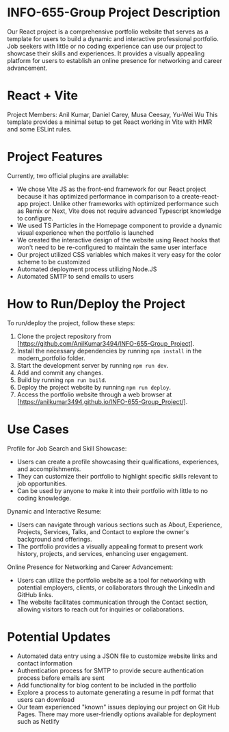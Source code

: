 # INFO-655-Group Project Description
Our React project is a comprehensive portfolio website that serves as a template for users to build a dynamic and interactive professional portfolio. Job seekers with little or no coding experience can use our project
to showcase their skills and experiences.
It provides a visually appealing platform for users to establish an online presence for networking and career advancement.
# React + Vite

Project Members: Anil Kumar, Daniel Carey, Musa Ceesay, Yu-Wei Wu
This template provides a minimal setup to get React working in Vite with HMR and some ESLint rules.

# Project Features
Currently, two official plugins are available:

- We chose Vite JS as the front-end framework for our React project because it has optimized performance in comparison to a create-react-app project. Unlike other frameworks with optimized performance such as Remix or
  Next, Vite does not require advanced Typescript knowledge to configure.
- We used TS Particles in the Homepage component to provide a dynamic visual experience when the portfolio is launched
- We created the interactive design of the website using React hooks that won't need to be re-configured to maintain the same user interface
- Our project utilized CSS variables which makes it very easy for the color scheme to be customized
- Automated deployment process utilizing Node.JS
- Automated SMTP to send emails to users

# How to Run/Deploy the Project

To run/deploy the project, follow these steps:

1. Clone the project repository from [https://github.com/AnilKumar3494/INFO-655-Group_Project].
2. Install the necessary dependencies by running `npm install` in the modern_portfolio folder.
3. Start the development server by running `npm run dev`.
4. Add and commit any changes.
5. Build by running `npm run build`.
6. Deploy the project website by running `npm run deploy`.
7. Access the portfolio website through a web browser at [https://anilkumar3494.github.io/INFO-655-Group_Project/].

# Use Cases

Profile for Job Search and Skill Showcase:
- Users can create a profile showcasing their qualifications, experiences, and accomplishments.
- They can customize their portfolio to highlight specific skills relevant to job opportunities.
- Can be used by anyone to make it into their portfolio with little to no coding knowledge.

Dynamic and Interactive Resume:
- Users can navigate through various sections such as About, Experience, Projects, Services, Talks, and Contact to explore the owner's background and offerings.
- The portfolio provides a visually appealing format to present work history, projects, and services, enhancing user engagement.

Online Presence for Networking and Career Advancement:
- Users can utilize the portfolio website as a tool for networking with potential employers, clients, or collaborators through the LinkedIn and GitHub links.
- The website facilitates communication through the Contact section, allowing visitors to reach out for inquiries or collaborations.

# Potential Updates

  - Automated data entry using a JSON file to customize website links and contact information
  - Authentication process for SMTP to provide secure authentication process before emails are sent
  - Add functionality for blog content to be included in the portfolio
  - Explore a process to automate generating a resume in pdf format that users can download
  - Our team experienced "known" issues deploying our project on Git Hub Pages. There may more user-friendly options available for deployment such as Netlify 

